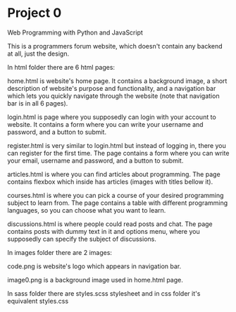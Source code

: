 # Project 0

Web Programming with Python and JavaScript

This is a programmers forum website, which doesn't contain any backend at all, just the design.


In html folder there are 6 html pages:

home.html is website's home page. It contains a background image, a short description of website's purpose and functionality, and a navigation bar which lets you quickly navigate through the website (note that navigation bar is in all 6 pages).

login.html is page where you supposedly can login with your account to website. It contains a form where you can write your username and password, and a button to submit.

register.html is very similar to login.html but instead of logging in, there you can register for the first time. The page contains a form where you can write your email, username and password, and a button to submit.

articles.html is where you can find articles about programming. The page contains flexbox which inside has articles (images with titles bellow it).

courses.html is where you can pick a course of your desired programming subject to learn from. The page contains a table with different programming languages, so you can choose what you want to learn.

discussions.html is where people could read posts and chat. The page contains posts with dummy text in it and options menu, where you supposedly can specify the subject of discussions.


In images folder there are 2 images:

code.png is website's logo which appears in navigation bar.

image0.png is a background image used in home.html page.


In sass folder there are styles.scss stylesheet and in css folder it's equivalent styles.css

